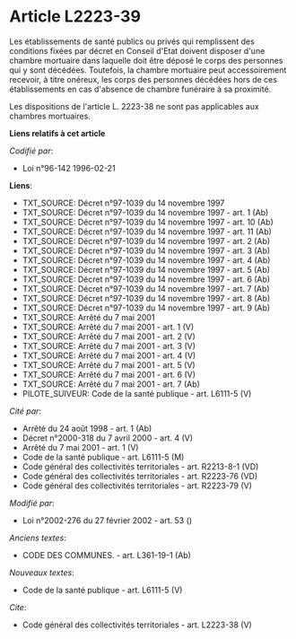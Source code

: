 # Article L2223-39

Les établissements de santé publics ou privés qui remplissent des conditions fixées par décret en Conseil d'Etat doivent
disposer d'une chambre mortuaire dans laquelle doit être déposé le corps des personnes qui y sont décédées. Toutefois, la
chambre mortuaire peut accessoirement recevoir, à titre onéreux, les corps des personnes décédées hors de ces établissements
en cas d'absence de chambre funéraire à sa proximité. 

Les dispositions de l'article L. 2223-38 ne sont pas applicables aux chambres mortuaires.

**Liens relatifs à cet article**

_Codifié par_:

  - Loi n°96-142 1996-02-21

**Liens**:

  - TXT_SOURCE: Décret n°97-1039 du 14 novembre 1997
  - TXT_SOURCE: Décret n°97-1039 du 14 novembre 1997 - art. 1 (Ab)
  - TXT_SOURCE: Décret n°97-1039 du 14 novembre 1997 - art. 10 (Ab)
  - TXT_SOURCE: Décret n°97-1039 du 14 novembre 1997 - art. 11 (Ab)
  - TXT_SOURCE: Décret n°97-1039 du 14 novembre 1997 - art. 2 (Ab)
  - TXT_SOURCE: Décret n°97-1039 du 14 novembre 1997 - art. 3 (Ab)
  - TXT_SOURCE: Décret n°97-1039 du 14 novembre 1997 - art. 4 (Ab)
  - TXT_SOURCE: Décret n°97-1039 du 14 novembre 1997 - art. 5 (Ab)
  - TXT_SOURCE: Décret n°97-1039 du 14 novembre 1997 - art. 6 (Ab)
  - TXT_SOURCE: Décret n°97-1039 du 14 novembre 1997 - art. 7 (Ab)
  - TXT_SOURCE: Décret n°97-1039 du 14 novembre 1997 - art. 8 (Ab)
  - TXT_SOURCE: Décret n°97-1039 du 14 novembre 1997 - art. 9 (Ab)
  - TXT_SOURCE: Arrêté du 7 mai 2001
  - TXT_SOURCE: Arrêté du 7 mai 2001 - art. 1 (V)
  - TXT_SOURCE: Arrêté du 7 mai 2001 - art. 2 (V)
  - TXT_SOURCE: Arrêté du 7 mai 2001 - art. 3 (V)
  - TXT_SOURCE: Arrêté du 7 mai 2001 - art. 4 (V)
  - TXT_SOURCE: Arrêté du 7 mai 2001 - art. 5 (V)
  - TXT_SOURCE: Arrêté du 7 mai 2001 - art. 6 (V)
  - TXT_SOURCE: Arrêté du 7 mai 2001 - art. 7 (Ab)
  - PILOTE_SUIVEUR: Code de la santé publique - art. L6111-5 (V)

_Cité par_:

  - Arrêté du 24 août 1998 - art. 1 (Ab)
  - Décret n°2000-318 du 7 avril 2000 - art. 4 (V)
  - Arrêté du 7 mai 2001 - art. 1 (V)
  - Code de la santé publique - art. L6111-5 (M)
  - Code général des collectivités territoriales - art. R2213-8-1 (VD)
  - Code général des collectivités territoriales - art. R2223-76 (VD)
  - Code général des collectivités territoriales - art. R2223-79 (V)

_Modifié par_:

  - Loi n°2002-276 du 27 février 2002 - art. 53 ()

_Anciens textes_:

  - CODE DES COMMUNES. - art. L361-19-1 (Ab)

_Nouveaux textes_:

  - Code de la santé publique - art. L6111-5 (V)

_Cite_:

  - Code général des collectivités territoriales - art. L2223-38 (V)
